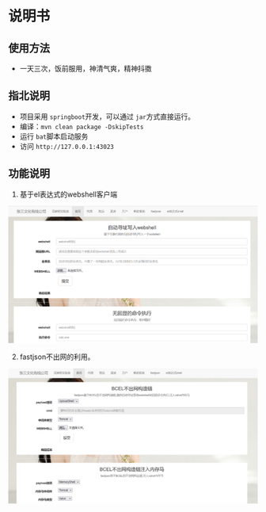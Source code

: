 # 说明书

## 使用方法

* 一天三次，饭前服用，神清气爽，精神抖擞



## 指北说明

* 项目采用 `springboot`开发，可以通过 `jar`方式直接运行。
* 编译：`mvn clean package -DskipTests`
* 运行 `bat`脚本启动服务
* 访问 `http://127.0.0.1:43023`



## 功能说明

1. 基于el表达式的webshell客户端

![image-20220703205521312](https://raw.githubusercontent.com/Ghost2097221/picstorage/main/img/202207032058128.png)

2. fastjson不出网的利用。

![image-20220703205534159](https://raw.githubusercontent.com/Ghost2097221/picstorage/main/img/202207032058878.png)